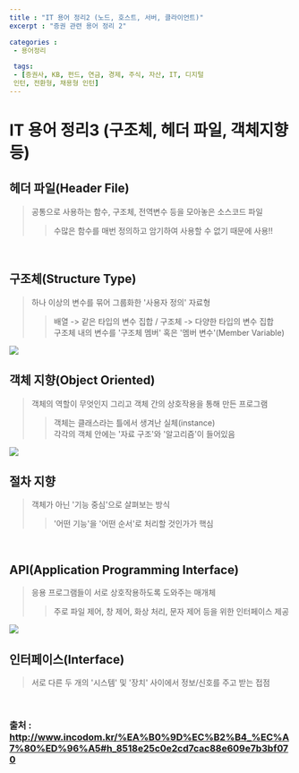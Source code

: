 ```yaml
---
title : "IT 용어 정리2 (노드, 호스트, 서버, 클라이언트)"
excerpt : "증권 관련 용어 정리 2"

categories :
 - 용어정리

 tags:
 - [증권사, KB, 펀드, 연금, 경제, 주식, 자산, IT, 디지털
 인턴, 전환형, 채용형 인턴]
---
```


IT 용어 정리3 (구조체, 헤더 파일, 객체지향 등)  
===========================================


## 헤더 파일(Header File)   
> 공통으로 사용하는 함수, 구조체, 전역변수 등을 모아놓은 소스코드 파일   
>> 수많은 함수를 매번 정의하고 암기하여 사용할 수 없기 때문에 사용!!  


<br/>

## 구조체(Structure Type)  
> 하나 이상의 변수를 묶어 그룹화한 '사용자 정의' 자료형  
>> 배열 -> 같은 타입의 변수 집합 / 구조체 -> 다양한 타입의 변수 집합  
>> 구조체 내의 변수를 '구조체 멤버' 혹은 '멤버 변수'(Member Variable)  

<img src = "https://encrypted-tbn0.gstatic.com/images?q=tbn:ANd9GcR-V3PuZSY9jNaajmemDPUMbrJWJbPGpCDIHQ&usqp=CAU">  

<br/>

## 객체 지향(Object Oriented)
> 객체의 역할이 무엇인지 그리고 객체 간의 상호작용을 통해 만든 프로그램  
>> 객체는 클래스라는 틀에서 생겨난 실체(instance)  
>> 각각의 객체 안에는 '자료 구조'와 '알고리즘'이 들어있음  

<img src = "https://img1.daumcdn.net/thumb/R1280x0/?scode=mtistory2&fname=https%3A%2F%2Ft1.daumcdn.net%2Fcfile%2Ftistory%2F998992425B3768AA23">

<br/>

## 절차 지향  
> 객체가 아닌 '기능 중심'으로 살펴보는 방식  
>> '어떤 기능'을 '어떤 순서'로 처리할 것인가가 핵심   

<br/>

## API(Application Programming Interface)    
> 응용 프로그램들이 서로 상호작용하도록 도와주는 매개체   
>> 주로 파일 제어, 창 제어, 화상 처리, 문자 제어 등을 위한 인터페이스 제공   

<img src = "https://blog.wishket.com/wp-content/uploads/2019/10/API-%EC%89%BD%EA%B2%8C-%EC%95%8C%EC%95%84%EB%B3%B4%EA%B8%B0.png">

<br/>

## 인터페이스(Interface)  
> 서로 다른 두 개의 '시스템' 및 '장치' 사이에서 정보/신호를 주고 받는 접점  

<br/>

### 출처 : http://www.incodom.kr/%EA%B0%9D%EC%B2%B4_%EC%A7%80%ED%96%A5#h_8518e25c0e2cd7cac88e609e7b3bf070

